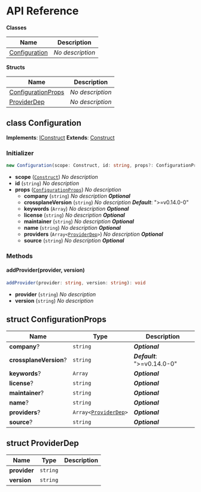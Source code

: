 # API Reference

**Classes**

Name|Description
----|-----------
[Configuration](#play-14140-configuration)|*No description*


**Structs**

Name|Description
----|-----------
[ConfigurationProps](#play-14140-configurationprops)|*No description*
[ProviderDep](#play-14140-providerdep)|*No description*



## class Configuration  <a id="play-14140-configuration"></a>



__Implements__: [IConstruct](#constructs-iconstruct)
__Extends__: [Construct](#constructs-construct)

### Initializer




```ts
new Configuration(scope: Construct, id: string, props?: ConfigurationProps)
```

* **scope** (<code>[Construct](#constructs-construct)</code>)  *No description*
* **id** (<code>string</code>)  *No description*
* **props** (<code>[ConfigurationProps](#play-14140-configurationprops)</code>)  *No description*
  * **company** (<code>string</code>)  *No description* __*Optional*__
  * **crossplaneVersion** (<code>string</code>)  *No description* __*Default*__: ">=v0.14.0-0"
  * **keywords** (<code>Array<string></code>)  *No description* __*Optional*__
  * **license** (<code>string</code>)  *No description* __*Optional*__
  * **maintainer** (<code>string</code>)  *No description* __*Optional*__
  * **name** (<code>string</code>)  *No description* __*Optional*__
  * **providers** (<code>Array<[ProviderDep](#play-14140-providerdep)></code>)  *No description* __*Optional*__
  * **source** (<code>string</code>)  *No description* __*Optional*__


### Methods


#### addProvider(provider, version) <a id="play-14140-configuration-addprovider"></a>



```ts
addProvider(provider: string, version: string): void
```

* **provider** (<code>string</code>)  *No description*
* **version** (<code>string</code>)  *No description*






## struct ConfigurationProps  <a id="play-14140-configurationprops"></a>






Name | Type | Description 
-----|------|-------------
**company**? | <code>string</code> | __*Optional*__
**crossplaneVersion**? | <code>string</code> | __*Default*__: ">=v0.14.0-0"
**keywords**? | <code>Array<string></code> | __*Optional*__
**license**? | <code>string</code> | __*Optional*__
**maintainer**? | <code>string</code> | __*Optional*__
**name**? | <code>string</code> | __*Optional*__
**providers**? | <code>Array<[ProviderDep](#play-14140-providerdep)></code> | __*Optional*__
**source**? | <code>string</code> | __*Optional*__



## struct ProviderDep  <a id="play-14140-providerdep"></a>






Name | Type | Description 
-----|------|-------------
**provider** | <code>string</code> | <span></span>
**version** | <code>string</code> | <span></span>



